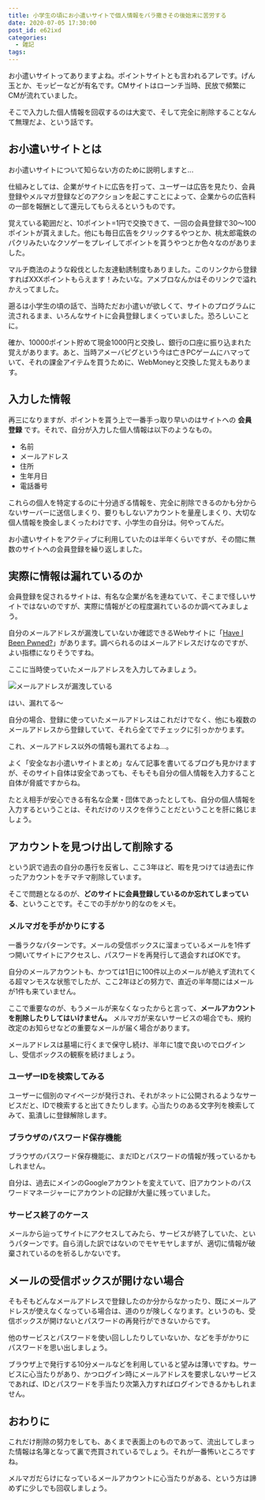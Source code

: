 ```yaml
---
title: 小学生の頃にお小遣いサイトで個人情報をバラ撒きその後始末に苦労する
date: 2020-07-05 17:30:00
post_id: e62ixd
categories:
  - 雑記
tags:
---
```


お小遣いサイトってありますよね。ポイントサイトとも言われるアレです。げん玉とか、モッピーなどが有名です。<!-- more -->CMサイトはローンチ当時、民放で頻繁にCMが流れていました。

そこで入力した個人情報を回収するのは大変で、そして完全に削除することなんて無理だよ、という話です。

## お小遣いサイトとは

お小遣いサイトについて知らない方のために説明しますと...

仕組みとしては、企業がサイトに広告を打って、ユーザーは広告を見たり、会員登録やメルマガ登録などのアクションを起こすことによって、企業からの広告料の一部を報酬として還元してもらえるというものです。

覚えている範囲だと、10ポイント=1円で交換できて、一回の会員登録で30～100ポイントが貰えました。他にも毎日広告をクリックするやつとか、桃太郎電鉄のパクリみたいなクソゲーをプレイしてポイントを貰うやつとか色々なのがありました。

マルチ商法のような殺伐とした友達勧誘制度もありました。このリンクから登録すればXXXポイントもらえます！みたいな。アメブロなんかはそのリンクで溢れかえってました。

遡るは小学生の頃の話で、当時ただお小遣いが欲しくて、サイトのプログラムに流されるまま、いろんなサイトに会員登録しまくっていました。恐ろしいことに。

確か、10000ポイント貯めて現金1000円と交換し、銀行の口座に振り込まれた覚えがあります。あと、当時アメーバピグという今は亡きPCゲームにハマっていて、それの課金アイテムを買うために、WebMoneyと交換した覚えもあります。


## 入力した情報

再三になりますが、ポイントを貰う上で一番手っ取り早いのはサイトへの **会員登録** です。それで、自分が入力した個人情報は以下のようなもの。

- 名前
- メールアドレス
- 住所
- 生年月日
- 電話番号


これらの個人を特定するのに十分過ぎる情報を、完全に削除できるのかも分からないサーバーに送信しまくり、要りもしないアカウントを量産しまくり、大切な個人情報を換金しまくったわけです、小学生の自分は。何やってんだ。

お小遣いサイトをアクティブに利用していたのは半年くらいですが、その間に無数のサイトへの会員登録を繰り返しました。


## 実際に情報は漏れているのか

会員登録を促されるサイトは、有名な企業が名を連ねていて、そこまで怪しいサイトではないのですが、実際に情報がどの程度漏れているのか調べてみましょう。

自分のメールアドレスが漏洩していないか確認できるWebサイトに「[Have I Been Pwned?](https://haveibeenpwned.com/)」があります。調べられるのはメールアドレスだけなのですが、よい指標になりそうですね。

ここに当時使っていたメールアドレスを入力してみましょう。

![メールアドレスが漏洩している](1.png)

はい、漏れてる～

自分の場合、登録に使っていたメールアドレスはこれだけでなく、他にも複数のメールアドレスから登録していて、それら全てでチェックに引っかかります。

これ、メールアドレス以外の情報も漏れてるよね...。

よく「安全なお小遣いサイトまとめ」なんて記事を書いてるブログも見かけますが、そのサイト自体は安全であっても、そもそも自分の個人情報を入力すること自体が脅威ですからね。

たとえ相手が安心できる有名な企業・団体であったとしても、自分の個人情報を入力するということは、それだけのリスクを伴うことだということを肝に銘じましょう。

## アカウントを見つけ出して削除する

という訳で過去の自分の愚行を反省し、ここ3年ほど、暇を見つけては過去に作ったアカウントをチマチマ削除しています。

そこで問題となるのが、**どのサイトに会員登録しているのか忘れてしまっている**、ということです。そこでの手がかり的なのをメモ。


### メルマガを手がかりにする

一番ラクなパターンです。メールの受信ボックスに溜まっているメールを1件ずつ開いてサイトにアクセスし、パスワードを再発行して退会すればOKです。

自分のメールアカウントも、かつては1日に100件以上のメールが絶えず流れてくる超マンモスな状態でしたが、ここ2年ほどの努力で、直近の半年間にはメールが1件も来ていません。

ここで重要なのが、もうメールが来なくなったからと言って、**メールアカウントを削除したりしてはいけません。** メルマガが来ないサービスの場合でも、規約改定のお知らせなどの重要なメールが届く場合があります。

メールアドレスは墓場に行くまで保守し続け、半年に1度で良いのでログインし、受信ボックスの観察を続けましょう。


### ユーザーIDを検索してみる

ユーザーに個別のマイページが発行され、それがネットに公開されるようなサービスだと、IDで検索すると出てきたりします。心当たりのある文字列を検索してみて、虱潰しに登録解除します。


### ブラウザのパスワード保存機能

ブラウザのパスワード保存機能に、まだIDとパスワードの情報が残っているかもしれません。

自分は、過去にメインのGoogleアカウントを変えていて、旧アカウントのパスワードマネージャーにアカウントの記録が大量に残っていました。


### サービス終了のケース

メールから辿ってサイトにアクセスしてみたら、サービスが終了していた、というパターンです。自ら消した訳ではないのでモヤモヤしますが、適切に情報が破棄されているのを祈るしかないです。


## メールの受信ボックスが開けない場合

そもそもどんなメールアドレスで登録したのか分からなかったり、既にメールアドレスが使えなくなっている場合は、道のりが険しくなります。というのも、受信ボックスが開けないとパスワードの再発行ができないからです。

他のサービスとパスワードを使い回ししたりしていないか、などを手がかりに
パスワードを思い出しましょう。

ブラウザ上で発行する10分メールなどを利用していると望みは薄いですね。サービスに心当たりがあり、かつログイン時にメールアドレスを要求しないサービスであれば、IDとパスワードを手当たり次第入力すればログインできるかもしれません。


## おわりに

これだけ削除の努力をしても、あくまで表面上のものであって、流出してしまった情報は名簿となって裏で売買されているでしょう。それが一番怖いところですね。

メルマガだらけになっているメールアカウントに心当たりがある、という方は諦めずに少しでも回収しましょう。

